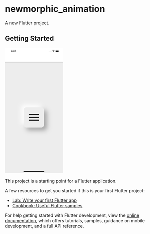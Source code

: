 # newmorphic_animation

A new Flutter project.

## Getting Started

<img src="assets/screenshots/Simulator%20Screen%20Shot%20-%20iPhone%2013%20Pro%20Max%20-%202022-10-04%20at%2018.07.55.png" height =400>

This project is a starting point for a Flutter application.

A few resources to get you started if this is your first Flutter project:

- [Lab: Write your first Flutter app](https://docs.flutter.dev/get-started/codelab)
- [Cookbook: Useful Flutter samples](https://docs.flutter.dev/cookbook)

For help getting started with Flutter development, view the
[online documentation](https://docs.flutter.dev/), which offers tutorials,
samples, guidance on mobile development, and a full API reference.
